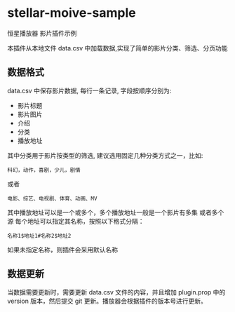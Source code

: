 # stellar-moive-sample

恒星播放器 影片插件示例

本插件从本地文件 data.csv 中加载数据,实现了简单的影片分类、筛选、分页功能

## 数据格式

data.csv 中保存影片数据, 每行一条记录, 字段按顺序分别为:

* 影片标题
* 影片图片
* 介绍
* 分类
* 播放地址

其中分类用于影片按类型的筛选, 建议选用固定几种分类方式之一，比如: 

```科幻，动作，喜剧，少儿，剧情```

或者

```电影、综艺、电视剧、体育、动画、MV```

其中播放地址可以是一个或多个，多个播放地址一般是一个影片有多集 或者多个源
每个地址可以指定其名称，按照以下格式分隔：

```
名称1$地址1#名称2$地址2
```
如果未指定名称，则插件会采用默认名称

## 数据更新

当数据需要更新时，需要更新 data.csv 文件的内容，并且增加 plugin.prop 中的 version 版本，然后提交 git 更新。播放器会根据插件的版本号进行更新。